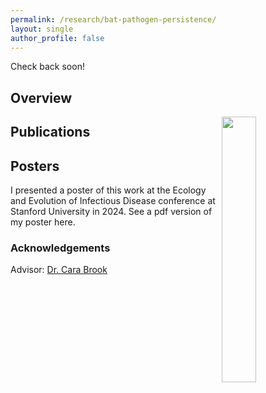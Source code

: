 ```yaml
---
permalink: /research/bat-pathogen-persistence/
layout: single
author_profile: false
---
```


Check back soon!

## Overview

<img align="right" width="33%" margin-left="20px" src="/assets/images/aboutme1.jpg">


## Publications


## Posters

I presented a poster of this work at the Ecology and Evolution of Infectious Disease conference at Stanford University in 2024. See a pdf version of my poster here.

### Acknowledgements

Advisor: [Dr. Cara Brook](https://brooklab.org/cara-brook)